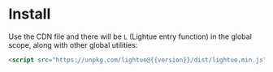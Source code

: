 # Install

Use the CDN file and there will be `L` (Lightue entry function) in the global scope, along with other global utilities:

```html
<script src="https://unpkg.com/lightue@{{version}}/dist/lightue.min.js"></script>
```
